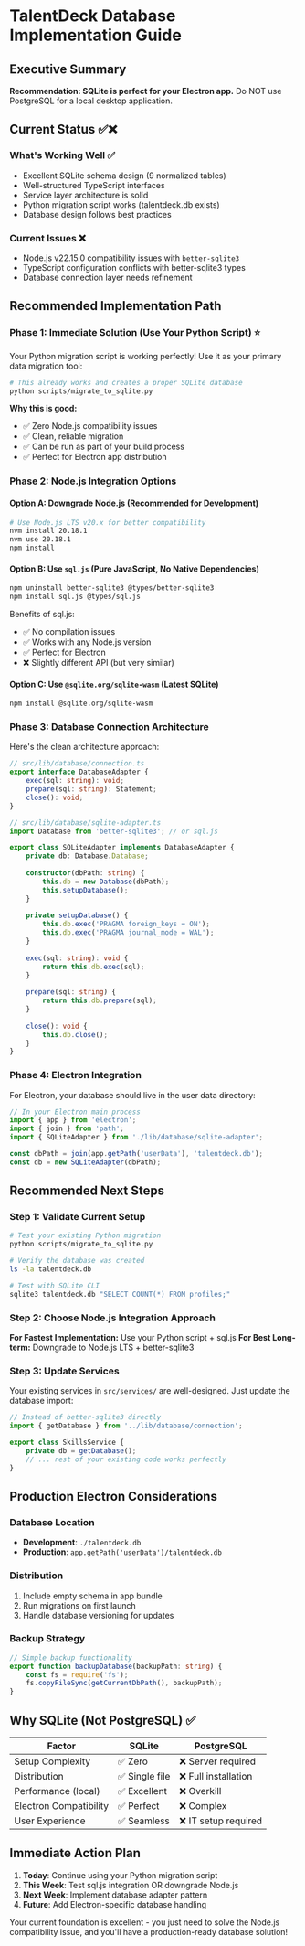 # TalentDeck Database Implementation Guide

## Executive Summary

**Recommendation: SQLite is perfect for your Electron app.** Do NOT use PostgreSQL for a local desktop application.

## Current Status ✅❌

### What's Working Well ✅
- Excellent SQLite schema design (9 normalized tables)
- Well-structured TypeScript interfaces
- Service layer architecture is solid
- Python migration script works (talentdeck.db exists)
- Database design follows best practices

### Current Issues ❌
- Node.js v22.15.0 compatibility issues with `better-sqlite3`
- TypeScript configuration conflicts with better-sqlite3 types
- Database connection layer needs refinement

## Recommended Implementation Path

### Phase 1: Immediate Solution (Use Your Python Script) ⭐

Your Python migration script is working perfectly! Use it as your primary data migration tool:

```bash
# This already works and creates a proper SQLite database
python scripts/migrate_to_sqlite.py
```

**Why this is good:**
- ✅ Zero Node.js compatibility issues
- ✅ Clean, reliable migration
- ✅ Can be run as part of your build process
- ✅ Perfect for Electron app distribution

### Phase 2: Node.js Integration Options

#### Option A: Downgrade Node.js (Recommended for Development)
```bash
# Use Node.js LTS v20.x for better compatibility
nvm install 20.18.1
nvm use 20.18.1
npm install
```

#### Option B: Use `sql.js` (Pure JavaScript, No Native Dependencies)
```bash
npm uninstall better-sqlite3 @types/better-sqlite3
npm install sql.js @types/sql.js
```

Benefits of sql.js:
- ✅ No compilation issues
- ✅ Works with any Node.js version
- ✅ Perfect for Electron
- ❌ Slightly different API (but very similar)

#### Option C: Use `@sqlite.org/sqlite-wasm` (Latest SQLite)
```bash
npm install @sqlite.org/sqlite-wasm
```

### Phase 3: Database Connection Architecture

Here's the clean architecture approach:

```typescript
// src/lib/database/connection.ts
export interface DatabaseAdapter {
    exec(sql: string): void;
    prepare(sql: string): Statement;
    close(): void;
}

// src/lib/database/sqlite-adapter.ts
import Database from 'better-sqlite3'; // or sql.js

export class SQLiteAdapter implements DatabaseAdapter {
    private db: Database.Database;
    
    constructor(dbPath: string) {
        this.db = new Database(dbPath);
        this.setupDatabase();
    }
    
    private setupDatabase() {
        this.db.exec('PRAGMA foreign_keys = ON');
        this.db.exec('PRAGMA journal_mode = WAL');
    }
    
    exec(sql: string): void {
        return this.db.exec(sql);
    }
    
    prepare(sql: string) {
        return this.db.prepare(sql);
    }
    
    close(): void {
        this.db.close();
    }
}
```

### Phase 4: Electron Integration

For Electron, your database should live in the user data directory:

```typescript
// In your Electron main process
import { app } from 'electron';
import { join } from 'path';
import { SQLiteAdapter } from './lib/database/sqlite-adapter';

const dbPath = join(app.getPath('userData'), 'talentdeck.db');
const db = new SQLiteAdapter(dbPath);
```

## Recommended Next Steps

### Step 1: Validate Current Setup
```bash
# Test your existing Python migration
python scripts/migrate_to_sqlite.py

# Verify the database was created
ls -la talentdeck.db

# Test with SQLite CLI
sqlite3 talentdeck.db "SELECT COUNT(*) FROM profiles;"
```

### Step 2: Choose Node.js Integration Approach

**For Fastest Implementation:** Use your Python script + sql.js
**For Best Long-term:** Downgrade to Node.js LTS + better-sqlite3

### Step 3: Update Services

Your existing services in `src/services/` are well-designed. Just update the database import:

```typescript
// Instead of better-sqlite3 directly
import { getDatabase } from '../lib/database/connection';

export class SkillsService {
    private db = getDatabase();
    // ... rest of your existing code works perfectly
}
```

## Production Electron Considerations

### Database Location
- **Development**: `./talentdeck.db`
- **Production**: `app.getPath('userData')/talentdeck.db`

### Distribution
1. Include empty schema in app bundle
2. Run migrations on first launch
3. Handle database versioning for updates

### Backup Strategy
```typescript
// Simple backup functionality
export function backupDatabase(backupPath: string) {
    const fs = require('fs');
    fs.copyFileSync(getCurrentDbPath(), backupPath);
}
```

## Why SQLite (Not PostgreSQL) ✅

| Factor | SQLite | PostgreSQL |
|--------|--------|------------|
| Setup Complexity | ✅ Zero | ❌ Server required |
| Distribution | ✅ Single file | ❌ Full installation |
| Performance (local) | ✅ Excellent | ❌ Overkill |
| Electron Compatibility | ✅ Perfect | ❌ Complex |
| User Experience | ✅ Seamless | ❌ IT setup required |

## Immediate Action Plan

1. **Today**: Continue using your Python migration script
2. **This Week**: Test sql.js integration OR downgrade Node.js
3. **Next Week**: Implement database adapter pattern
4. **Future**: Add Electron-specific database handling

Your current foundation is excellent - you just need to solve the Node.js compatibility issue, and you'll have a production-ready database solution! 